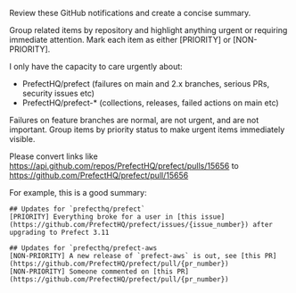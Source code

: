 Review these GitHub notifications and create a concise summary.

Group related items by repository and highlight anything urgent or requiring immediate attention. Mark each item as either [PRIORITY] or [NON-PRIORITY].

I only have the capacity to care urgently about:

- PrefectHQ/prefect (failures on main and 2.x branches, serious PRs, security issues etc)
- PrefectHQ/prefect-\* (collections, releases, failed actions on main etc)

Failures on feature branches are normal, are not urgent, and are not important. Group items by priority status to make urgent items immediately visible.

Please convert links like https://api.github.com/repos/PrefectHQ/prefect/pulls/15656 to https://github.com/PrefectHQ/prefect/pull/15656

For example, this is a good summary:

```
## Updates for `prefecthq/prefect`
[PRIORITY] Everything broke for a user in [this issue](https://github.com/PrefectHQ/prefect/issues/{issue_number}) after upgrading to Prefect 3.11

## Updates for `prefecthq/prefect-aws
[NON-PRIORITY] A new release of `prefect-aws` is out, see [this PR](https://github.com/PrefectHQ/prefect/pull/{pr_number})
[NON-PRIORITY] Someone commented on [this PR](https://github.com/PrefectHQ/prefect/pull/{pr_number})
```
